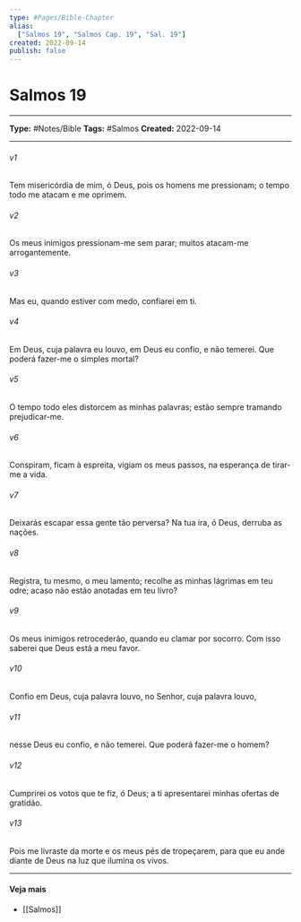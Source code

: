 ```yaml
---
type: #Pages/Bible-Chapter
alias:
  ["Salmos 19", "Salmos Cap. 19", "Sal. 19"]
created: 2022-09-14
publish: false
---
```


# Salmos 19

---

**Type:** #Notes/Bible
**Tags:** #Salmos
**Created:** 2022-09-14

---

###### v1
Tem misericórdia de mim, ó Deus, pois os homens me pressionam; o tempo todo me atacam e me oprimem.
###### v2
Os meus inimigos pressionam-me sem parar; muitos atacam-me arrogantemente.
###### v3
Mas eu, quando estiver com medo, confiarei em ti.
###### v4
Em Deus, cuja palavra eu louvo, em Deus eu confio, e não temerei. Que poderá fazer-me o simples mortal?
###### v5
O tempo todo eles distorcem as minhas palavras; estão sempre tramando prejudicar-me.
###### v6
Conspiram, ficam à espreita, vigiam os meus passos, na esperança de tirar-me a vida.
###### v7
Deixarás escapar essa gente tão perversa? Na tua ira, ó Deus, derruba as nações.
###### v8
Registra, tu mesmo, o meu lamento; recolhe as minhas lágrimas em teu odre; acaso não estão anotadas em teu livro?
###### v9
Os meus inimigos retrocederão, quando eu clamar por socorro. Com isso saberei que Deus está a meu favor.
###### v10
Confio em Deus, cuja palavra louvo, no Senhor, cuja palavra louvo,
###### v11
nesse Deus eu confio, e não temerei. Que poderá fazer-me o homem?
###### v12
Cumprirei os votos que te fiz, ó Deus; a ti apresentarei minhas ofertas de gratidão.
###### v13
Pois me livraste da morte e os meus pés de tropeçarem, para que eu ande diante de Deus na luz que ilumina os vivos.


---

#### Veja mais

- [[Salmos]]
